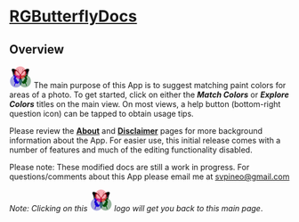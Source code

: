 # [RGButterflyDocs](http://rgbutterfly.com/)

## Overview

[![RGButterfly Logo](images/RGButterfly_Logo.png)](http://rgbutterfly.com) The main purpose of this App is to suggest matching paint colors for areas of a photo. To get started, click on either the ___Match Colors___ or ___Explore Colors___ titles on the main view. On most views, a help button (bottom-right question icon) can be tapped to obtain usage tips.

Please review the [__About__](About.md) and [__Disclaimer__](Disclaimer.md) pages for more background information about the App. For easier use, this initial release comes with a number of features and much of the editing functionality disabled.

Please note: These modified docs are still a work in progress. For questions/comments about this App please email me at [svpineo@gmail.com](mailto:svpineo@gmail.com)

_Note: Clicking on this ![RGButterfly Logo](images/RGButterfly_Logo.png) logo will get you back to this main page_.
